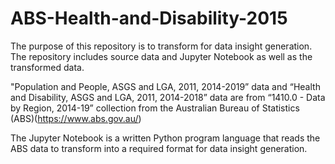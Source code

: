 # ABS-Health-and-Disability-2015

The purpose of this repository is to transform for data insight generation. The repository includes source data and Jupyter Notebook as well as the transformed data.

"Population and People, ASGS and LGA, 2011, 2014-2019” data and “Health and Disability, ASGS and LGA, 2011, 2014-2018” data are from “1410.0 - Data by Region, 2014-19” collection from the Australian Bureau of Statistics (ABS)(https://www.abs.gov.au/)

The Jupyter Notebook is a written Python program language that reads the ABS data to transform into a required format for data insight generation.
